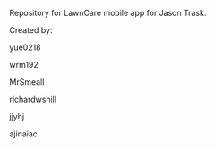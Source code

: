 Repository for LawnCare mobile app for Jason Trask.

Created by:

yue0218

wrm192

MrSmeall

richardwshill

jjyhj

ajinaiac


